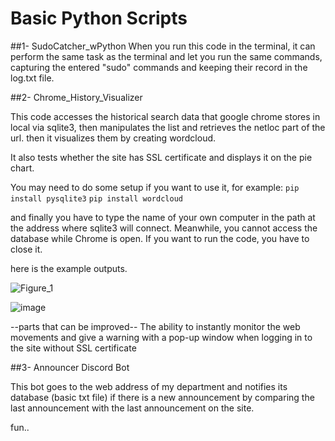 # Basic Python Scripts
##1- SudoCatcher_wPython
When you run this code in the terminal, 
it can perform the same task as the terminal and let you run the same commands, 
capturing the entered "sudo" commands and keeping their record in the log.txt file.

##2- Chrome_History_Visualizer

This code accesses the historical search data that google chrome stores in local via sqlite3, then manipulates the list and retrieves the netloc part of the url. then it visualizes them by creating wordcloud.

It also tests whether the site has SSL certificate and displays it on the pie chart.

You may need to do some setup if you want to use it, for example:
```pip install pysqlite3```
```pip install wordcloud```

and finally you have to type the name of your own computer in the path at the address where sqlite3 will connect.
Meanwhile, you cannot access the database while Chrome is open. If you want to run the code, you have to close it.


here is the example outputs.


![Figure_1](https://user-images.githubusercontent.com/78663077/111641667-6c21b480-880e-11eb-8fc5-82e6f61a1071.png)


![image](https://user-images.githubusercontent.com/78663077/111641551-51e7d680-880e-11eb-88ba-3f59f753223e.png)



--parts that can be improved--
The ability to instantly monitor the web movements and give a warning with a pop-up window when logging in to the site without SSL certificate

##3- Announcer Discord Bot

This bot goes to the web address of my department and notifies its database (basic txt file) if there is a new announcement by comparing the last announcement with the last announcement on the site.

fun..
